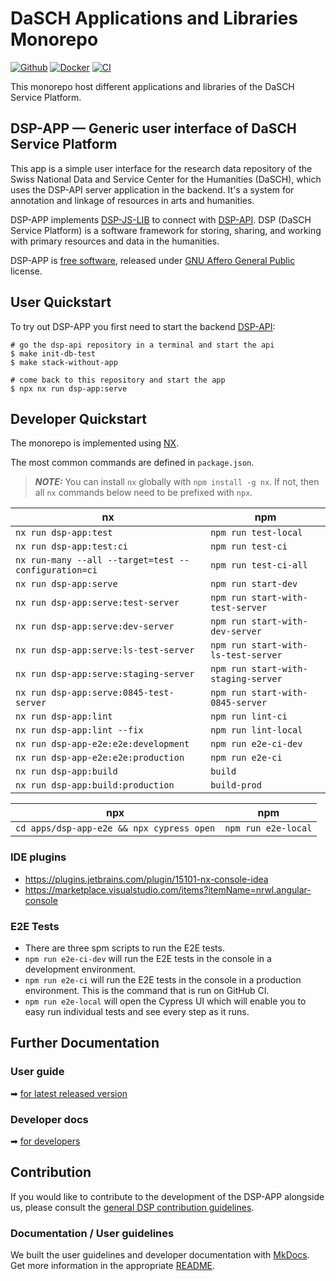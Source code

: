 # DaSCH Applications and Libraries Monorepo

[![Github](https://img.shields.io/github/v/tag/dasch-swiss/dsp-app?include_prereleases&label=Github%20tag)](https://github.com/dasch-swiss/dsp-app)
[![Docker](https://img.shields.io/docker/v/daschswiss/dsp-app?label=Docker%20image)](https://hub.docker.com/r/daschswiss/dsp-app)
[![CI](https://github.com/dasch-swiss/dsp-app/workflows/CI/badge.svg)](https://github.com/dasch-swiss/dsp-app/actions?query=workflow%3ACI)

This monorepo host different applications and libraries of the DaSCH Service Platform.

## DSP-APP &mdash; Generic user interface of DaSCH Service Platform

This app is a simple user interface for the research data repository of the
Swiss National Data and Service Center for the Humanities (DaSCH), which uses
the DSP-API server application in the backend. It's a system for annotation and
linkage of resources in arts and humanities.

DSP-APP implements [DSP-JS-LIB](https://www.npmjs.com/package/@dasch-swiss/dsp-js-lib)
to connect with [DSP-API](https://docs.dasch.swiss/latest/DSP-API/03-endpoints/api-v2/introduction/).
DSP (DaSCH Service Platform) is a software framework for storing, sharing, and
working with primary resources and data in the humanities.

DSP-APP is [free software](http://www.gnu.org/philosophy/free-sw.en.html), released
under [GNU Affero General Public](http://www.gnu.org/licenses/agpl-3.0.en.html) license.

## User Quickstart

To try out DSP-APP you first need to start the backend [DSP-API](https://github.com/dasch-swiss/dsp-api):
```shell
# go the dsp-api repository in a terminal and start the api
$ make init-db-test
$ make stack-without-app

# come back to this repository and start the app
$ npx nx run dsp-app:serve
```

## Developer Quickstart

The monorepo is implemented using [NX](https://nx.dev).

The most common commands are defined in `package.json`.

> **_NOTE:_** You can install `nx` globally with `npm install -g nx`. If not, then all `nx` commands below need to be prefixed with `npx`.

| nx                                                            | npm                                 |
|---------------------------------------------------------------|-------------------------------------|
| `nx run dsp-app:test`                                         | `npm run test-local`                |
| `nx run dsp-app:test:ci`                                      | `npm run test-ci`                   |
| `nx run-many --all --target=test --configuration=ci`          | `npm run test-ci-all`               |
| `nx run dsp-app:serve`                                        | `npm run start-dev`                 |
| `nx run dsp-app:serve:test-server`                            | `npm run start-with-test-server`    |
| `nx run dsp-app:serve:dev-server`                             | `npm run start-with-dev-server`     |
| `nx run dsp-app:serve:ls-test-server`                         | `npm run start-with-ls-test-server` |
| `nx run dsp-app:serve:staging-server`                         | `npm run start-with-staging-server` |
| `nx run dsp-app:serve:0845-test-server`                       | `npm run start-with-0845-server`    |
| `nx run dsp-app:lint`                                         | `npm run lint-ci`                   |
| `nx run dsp-app:lint --fix`                                   | `npm run lint-local`                |
| `nx run dsp-app-e2e:e2e:development`                          | `npm run e2e-ci-dev`                |
| `nx run dsp-app-e2e:e2e:production`                           | `npm run e2e-ci`                    |
| `nx run dsp-app:build`                                        | `build`                             |
| `nx run dsp-app:build:production`                             | `build-prod`                        |

| npx                                                           | npm                                 |
|---------------------------------------------------------------|-------------------------------------|
| `cd apps/dsp-app-e2e && npx cypress open`                     | `npm run e2e-local`                 |

### IDE plugins
- https://plugins.jetbrains.com/plugin/15101-nx-console-idea
- https://marketplace.visualstudio.com/items?itemName=nrwl.angular-console

### E2E Tests
- There are three spm scripts to run the E2E tests.
- `npm run e2e-ci-dev` will run the E2E tests in the console in a development environment.
- `npm run e2e-ci` will run the E2E tests in the console in a production environment. This is the command that is run on GitHub CI.
- `npm run e2e-local` will open the Cypress UI which will enable you to easy run individual tests and see every step as it runs.


## Further Documentation

### User guide

➡ [for latest released version](https://docs.dasch.swiss/latest/DSP-APP/user-guide/)

### Developer docs

➡ [for developers](https://docs.dasch.swiss/latest/DSP-APP/contribution)

## Contribution

If you would like to contribute to the development of the DSP-APP alongside us,
please consult the [general DSP contribution guidelines](https://docs.dasch.swiss/latest/developers/dsp/contribution/).

### Documentation / User guidelines

We built the user guidelines and developer documentation with [MkDocs](https://www.mkdocs.org/).
Get more information in the appropriate [README](https://github.com/dasch-swiss/dsp-app/blob/main/docs/README.md).
